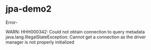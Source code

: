 # jpa-demo2

Error-

WARN: HHH000342: Could not obtain connection to query metadata
java.lang.IllegalStateException: Cannot get a connection as the driver manager is not properly initialized
